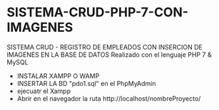# SISTEMA-CRUD-PHP-7-CON-IMAGENES
SISTEMA CRUD - REGISTRO DE EMPLEADOS CON INSERCION DE IMAGENES EN LA BASE DE DATOS Realizado con el lenguaje PHP 7 &amp; MySQL

* INSTALAR XAMPP O WAMP
* INSERTAR LA BD "pdo1.sql" en el PhpMyAdmin
* ejecuatr el Xampp
* Abrir en el navegador la ruta http://localhost/nombreProyecto/


